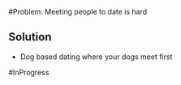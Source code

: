 #Problem: Meeting people to date is hard

## Solution
- Dog based dating where your dogs meet first


#InProgress 